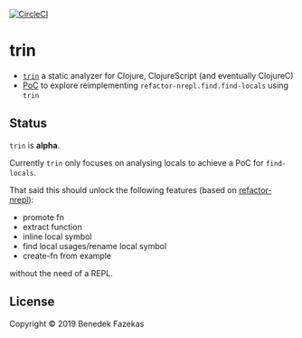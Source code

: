 [![CircleCI](https://circleci.com/gh/benedekfazekas/trin/tree/master.svg?style=svg)](https://circleci.com/gh/benedekfazekas/trin/tree/master)

# trin

- [`trin`](trin/) a static analyzer for Clojure, ClojureScript (and eventually ClojureC)
- [PoC](find-used-locals-trin-poc/) to explore reimplementing `refactor-nrepl.find.find-locals` using `trin`

## Status

`trin` is **alpha**.

Currently `trin` only focuses on analysing locals to achieve a PoC for `find-locals`.

That said this should unlock the following features (based on [refactor-nrepl](https://github.com/clojure-emacs/clj-refactor.el)):

- promote fn
- extract function
- inline local symbol
- find local usages/rename local symbol
- create-fn from example

without the need of a REPL.

## License

Copyright © 2019 Benedek Fazekas
